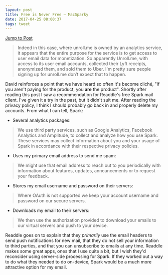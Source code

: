 ```yaml
---
layout: post
title: Free is Never Free — MacSparky
date: 2017-04-25 08:00:37
tags: tweet
---
```

[Jump to Post][1]

> Indeed in this case, where unroll.me is owned by an analytics service, it appears that the entire purpose for the service is to get access to user email data for monetization. So apparently Unroll.me, with access to its user email accounts, collected their Lyft receipts, anonymized them, and sold them to Uber. I'm pretty sure people signing up for unroll.me don’t expect that to happen.

David reinforces a point that we have heard so often it's become cliché, "if you aren't paying for the product, you **are** the product". Shortly after reading this post I saw a recommendation for Readdle's free Spark mail client. I've given it a try in the past, but it didn't suit me. After reading the privacy policy, I think I should probably go back in and properly delete my accounts. From what I can tell, Spark:

* Several analytics packages:

> We use third party services, such as Google Analytics, Facebook Analytics and Amplitude, to collect and analyze how you use Spark. These services may collect information about you and your usage of Spark in accordance with their respective privacy policies.


* Uses my primary email address to send me spam:

> We might use that email address to reach out to you periodically with information about features, updates, announcements or to request your feedback.

* Stores my email username and password on their servers:

> Where OAuth is not supported we keep your account username and password on our secure servers.

* Downloads my email to their servers:

> We then use the authorization provided to download your emails to our virtual servers and push to your device.

Readdle goes on to explain that they *primarily* use the email headers to send push notifications for new mail, that they do not sell your information to third parties, and that you can unsubscribe to emails at any time. Readdle makes some great apps, ones that I use quite a bit, but I wish they'd reconsider using server-side processing for Spark. If they worked out a way to do what they needed to do on-device, Spark would be a much more attractive option for my email. 

[1]:	https://www.macsparky.com/blog/2017/4/unrolling-from-unroll-and-the-perils-of-the-internet
